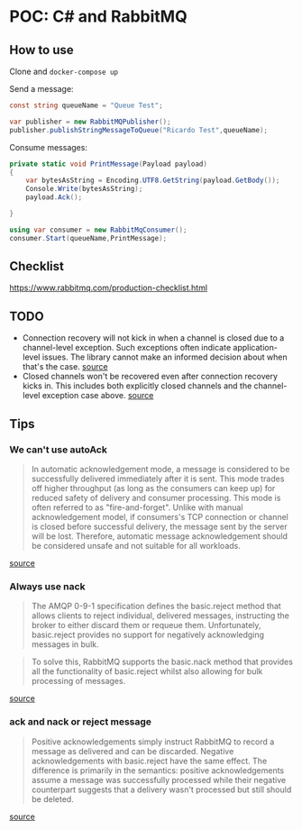 # POC: C# and RabbitMQ

## How to use

Clone and `docker-compose up`

Send a message:
```c#
const string queueName = "Queue Test";

var publisher = new RabbitMQPublisher();
publisher.publishStringMessageToQueue("Ricardo Test",queueName);
```
Consume messages:

```c#
private static void PrintMessage(Payload payload)
{
    var bytesAsString = Encoding.UTF8.GetString(payload.GetBody());
    Console.Write(bytesAsString);
    payload.Ack();

}

using var consumer = new RabbitMqConsumer();
consumer.Start(queueName,PrintMessage);
```

## Checklist

https://www.rabbitmq.com/production-checklist.html

## TODO
- Connection recovery will not kick in when a channel is closed due to a channel-level exception. Such exceptions often indicate application-level issues. The library cannot make an informed decision about when that's the case. [source](https://www.rabbitmq.com/dotnet-api-guide.html#topology-recovery)
- Closed channels won't be recovered even after connection recovery kicks in. This includes both explicitly closed channels and the channel-level exception case above. [source](https://www.rabbitmq.com/dotnet-api-guide.html#automatic-recovery-limitations)


## Tips

### We can't use autoAck

> In automatic acknowledgement mode, a message is considered to be successfully delivered immediately after it is sent. This mode trades off higher throughput (as long as the consumers can keep up) for reduced safety of delivery and consumer processing. This mode is often referred to as "fire-and-forget". Unlike with manual acknowledgement model, if consumers's TCP connection or channel is closed before successful delivery, the message sent by the server will be lost. Therefore, automatic message acknowledgement should be considered unsafe and not suitable for all workloads.

[source](https://www.rabbitmq.com/confirms.html#acknowledgement-modes)

### Always use nack

> The AMQP 0-9-1 specification defines the basic.reject method that allows clients to reject individual, delivered messages, instructing the broker to either discard them or requeue them. Unfortunately, basic.reject provides no support for negatively acknowledging messages in bulk.

> To solve this, RabbitMQ supports the basic.nack method that provides all the functionality of basic.reject whilst also allowing for bulk processing of messages.

[source](https://www.rabbitmq.com/nack.html)

### ack and nack or reject message

> Positive acknowledgements simply instruct RabbitMQ to record a message as delivered and can be discarded. Negative acknowledgements with basic.reject have the same effect. The difference is primarily in the semantics: positive acknowledgements assume a message was successfully processed while their negative counterpart suggests that a delivery wasn't processed but still should be deleted.

[source](https://www.rabbitmq.com/confirms.html#acknowledgement-modes)

